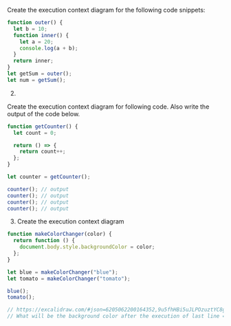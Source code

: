 Create the execution context diagram for the following code snippets:

```js
function outer() {
  let b = 10;
  function inner() {
    let a = 20;
    console.log(a + b);
  }
  return inner;
}
let getSum = outer();
let num = getSum();
```

<!-- Ans link -
https://excalidraw.com/#json=6105212800466944,bZlOut8HcAwPdlvlRzsmmw -->

2.

Create the execution context diagram for following code. Also write the output of the code below.

```js
function getCounter() {
  let count = 0;

  return () => {
    return count++;
  };
}

let counter = getCounter();

counter(); // output
counter(); // output
counter(); // output
counter(); // output
```

<!-- https://excalidraw.com/#json=5542262847045632,oaNhEa0LAY35O6z2qhnR6A -->

3. Create the execution context diagram

```js
function makeColorChanger(color) {
  return function () {
    document.body.style.backgroundColor = color;
  };
}

let blue = makeColorChanger("blue");
let tomato = makeColorChanger("tomato");

blue();
tomato();

// https://excalidraw.com/#json=6205062200164352,9u5fhHBi5uJLPOzuztYC8g
// What will be the background color after the execution of last line = tomato
```
